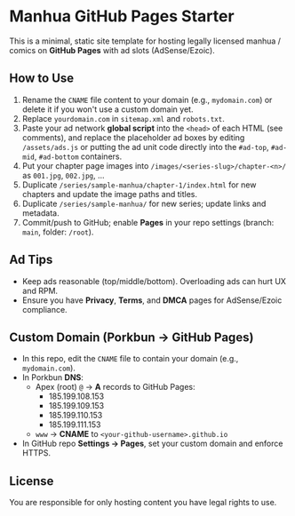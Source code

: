 
# Manhua GitHub Pages Starter

This is a minimal, static site template for hosting legally licensed manhua / comics on **GitHub Pages** with ad slots (AdSense/Ezoic).

## How to Use
1. Rename the `CNAME` file content to your domain (e.g., `mydomain.com`) or delete it if you won't use a custom domain yet.
2. Replace `yourdomain.com` in `sitemap.xml` and `robots.txt`.
3. Paste your ad network **global script** into the `<head>` of each HTML (see comments), and replace the placeholder ad boxes by editing `/assets/ads.js` or putting the ad unit code directly into the `#ad-top`, `#ad-mid`, `#ad-bottom` containers.
4. Put your chapter page images into `/images/<series-slug>/chapter-<n>/` as `001.jpg`, `002.jpg`, ...
5. Duplicate `/series/sample-manhua/chapter-1/index.html` for new chapters and update the image paths and titles.
6. Duplicate `/series/sample-manhua/` for new series; update links and metadata.
7. Commit/push to GitHub; enable **Pages** in your repo settings (branch: `main`, folder: `/root`).

## Ad Tips
- Keep ads reasonable (top/middle/bottom). Overloading ads can hurt UX and RPM.
- Ensure you have **Privacy**, **Terms**, and **DMCA** pages for AdSense/Ezoic compliance.

## Custom Domain (Porkbun → GitHub Pages)
- In this repo, edit the `CNAME` file to contain your domain (e.g., `mydomain.com`).
- In Porkbun **DNS**:
  - Apex (root) `@` → **A** records to GitHub Pages:
    - 185.199.108.153
    - 185.199.109.153
    - 185.199.110.153
    - 185.199.111.153
  - `www` → **CNAME** to `<your-github-username>.github.io`
- In GitHub repo **Settings → Pages**, set your custom domain and enforce HTTPS.

## License
You are responsible for only hosting content you have legal rights to use.
